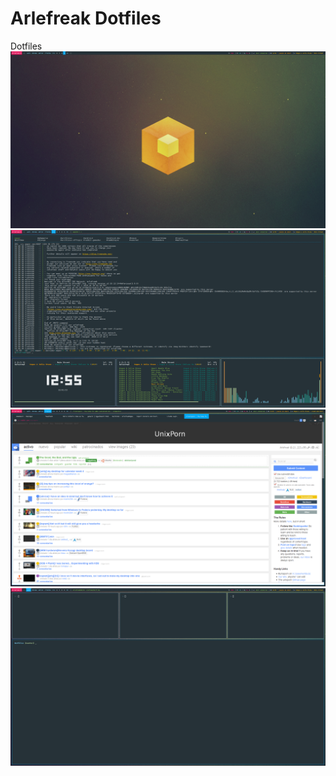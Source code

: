 Arlefreak Dotfiles
========

Dotfiles
![screen1](/screens/screen1.png "Screen1")
![screen2](/screens/screen2.png "Screen2")
![screen3](/screens/screen3.png "Screen3")
![screen4](/screens/screen4.png "Screen4")
